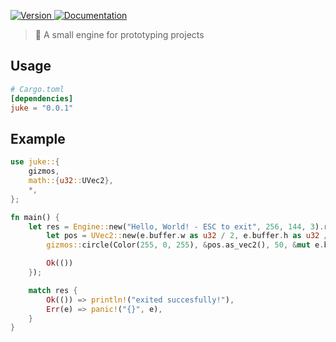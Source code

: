<p>
  <a href="https://crates.io/crates/juke" target="_blank">
    <img alt="Version" src="https://img.shields.io/crates/v/juke">
  </a>
  <a href="https://docs.rs/juke" target="_blank">
    <img alt="Documentation" src="https://img.shields.io/docsrs/juke" />
  </a>
</p>

> 🤖 A small engine for prototyping projects

## Usage

```toml
# Cargo.toml
[dependencies]
juke = "0.0.1"
```


## Example
```rs
use juke::{
    gizmos,
    math::{u32::UVec2},
    *,
};

fn main() {
    let res = Engine::new("Hello, World! - ESC to exit", 256, 144, 3).run(|e: &mut Engine| {
        let pos = UVec2::new(e.buffer.w as u32 / 2, e.buffer.h as u32 / 2);
        gizmos::circle(Color(255, 0, 255), &pos.as_vec2(), 50, &mut e.buffer);

        Ok(())
    });

    match res {
        Ok(()) => println!("exited succesfully!"),
        Err(e) => panic!("{}", e),
    }
}

```
